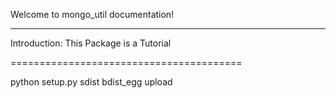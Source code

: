 Welcome to mongo_util documentation!

***************************************************


Introduction: This Package is a Tutorial

========================================

python setup.py sdist bdist_egg upload
